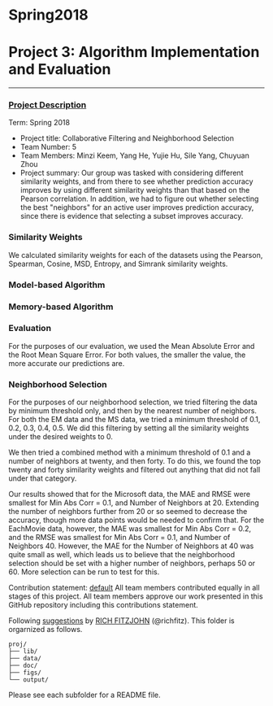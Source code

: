 # Spring2018


# Project 3: Algorithm Implementation and Evaluation

----


### [Project Description](doc/)

Term: Spring 2018

+ Project title: Collaborative Filtering and Neighborhood Selection
+ Team Number: 5
+ Team Members: Minzi Keem, Yang He, Yujie Hu, Sile Yang, Chuyuan Zhou
+ Project summary: Our group was tasked with considering different similarity weights, and from there to see whether prediction accuracy improves by using different similarity weights than that based on the Pearson correlation. In addition, we had to figure out whether selecting the best "neighbors" for an active user improves prediction accuracy, since there is evidence that selecting a subset improves accuracy.

### Similarity Weights
We calculated similarity weights for each of the datasets using the Pearson, Spearman, Cosine, MSD, Entropy, and Simrank similarity weights.

### Model-based Algorithm

### Memory-based Algorithm

### Evaluation
For the purposes of our evaluation, we used the Mean Absolute Error and the Root Mean Square Error. For both values, the smaller the value, the more accurate our predictions are.

### Neighborhood Selection
For the purposes of our neighborhood selection, we tried filtering the data by minimum threshold only, and then by the nearest number of neighbors. For both the EM data and the MS data, we tried a minimum threshold of 0.1, 0.2, 0.3, 0.4, 0.5. We did this filtering by setting all the similarity weights under the desired weights to 0.

We then tried a combined method with a minimum threshold of 0.1 and a number of neighbors at twenty, and then forty. To do this, we found the top twenty and forty similarity weights and filtered out anything that did not fall under that category. 

Our results showed that for the Microsoft data, the MAE and RMSE were smallest for Min Abs Corr = 0.1, and Number of Neighbors at 20. Extending the number of neighbors further from 20 or so seemed to decrease the accuracy, though more data points would be needed to confirm that. For the EachMovie data, however, the MAE was smallest for Min Abs Corr = 0.2, and the RMSE was smallest for Min Abs Corr = 0.1, and Number of Neighbors 40. However, the MAE for the Number of Neighbors at 40 was quite small as well, which leads us to believe that the neighborhood selection should be set with a higher number of neighbors, perhaps 50 or 60. More selection can be run to test for this.

Contribution statement: [default](doc/a_note_on_contributions.md) All team members contributed equally in all stages of this project. All team members approve our work presented in this GitHub repository including this contributions statement.

Following [suggestions](http://nicercode.github.io/blog/2013-04-05-projects/) by [RICH FITZJOHN](http://nicercode.github.io/about/#Team) (@richfitz). This folder is orgarnized as follows.

```
proj/
├── lib/
├── data/
├── doc/
├── figs/
└── output/
```

Please see each subfolder for a README file.
